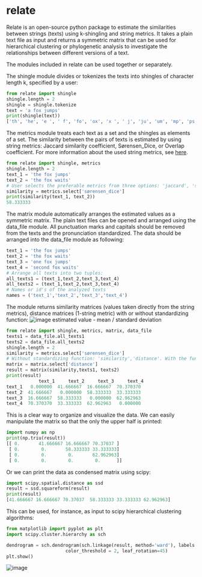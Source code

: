 # relate

Relate is an open-source python package to estimate the similarities between strings (texts) using k-shingling and string metrics. It takes a plain text file as input and returns a symmetric matrix that can be used for hierarchical clustering or phylogenetic analysis to investigate the relationships between different versions of a text.

The modules included in relate can be used together or separately.

The shingle module divides or tokenizes the texts into shingles of character length k, specified by a user:

```python
from relate import shingle
shingle.length = 2
shingle = shingle.tokenize
text = 'a fox jumps' 
print(shingle(text))
['th', 'he', 'e ', ' f', 'fo', 'ox', 'x ', ' j', 'ju', 'um', 'mp', 'ps']
```

The metrics module treats each text as a set and the shingles as elements of a set. The similarity between the pairs of texts is estimated by using string metrics: Jaccard similarity coefficient, Sørensen_Dice, or Overlap coefficient. For more information about the used string metrics, see [here](https://effectivesoftwaredesign.com/2019/02/27/data-science-set-similarity-metrics/).

```python
from relate import shingle, metrics
shingle.length = 2
text_1 = 'the fox jumps'
text_2 = 'the fox waits'
# User selects the preferable metrics from three options: 'jaccard', 'sørensen_dice', 'overlap'
similarity = metrics.select['sørensen_dice']
print(similarity(text_1, text_2))
58.333333
```

The matrix module automatically arranges the estimated values as a symmetric matrix. The plain text files can be opened and arranged using the data_file module. All punctuation marks and capitals should be removed from the texts and the pronunciation standardized. The data should be arranged into the data_file module as following: 

```python
text_1 = 'the fox jumps'
text_2 = 'the fox waits'
text_3 = 'one fox jumps'
text_4 = 'second fox waits'
# Arrange all texts into two tuples:
all_texts1 = (text_1,text_2,text_3,text_4)
all_texts2 = (text_1,text_2,text_3,text_4)
# Names or id's of the analyzed texts
names = ('text_1','text_2','text_3','text_4')
```

The module returns similarity matrices (values taken directly from the string metrics), distance matrices (1-string metric) with or without standardizing function:
![image](https://user-images.githubusercontent.com/79587588/114005450-38afd400-9868-11eb-97ff-dca35310751a.png) 
estimated value - mean / standard deviation

```python
from relate import shingle, metrics, matrix, data_file
texts1 = data_file.all_texts1
texts2 = data_file.all_texts2
shingle.length = 2
similarity = metrics.select['sørensen_dice']
# Without standardizing function: 'similarity','distance'. With the function: 'st_similarity', 'st_distance' 
matrix = matrix.select['distance']
result = matrix(similarity,texts1, texts2)
print(result)
            text_1     text_2     text_3     text_4
text_1   0.000000  41.666667  16.666667  70.370370
text_2  41.666667   0.000000  58.333333  33.333333
text_3  16.666667  58.333333   0.000000  62.962963
text_4  70.370370  33.333333  62.962963   0.000000

```
This is a clear way to organize and visualize the data. We can easily manipulate the matrix so that the only the upper half is printed:

```python
import numpy as np
print(np.triu(result))
[[ 0.       41.666667 16.666667 70.37037 ]
 [ 0.        0.       58.333333 33.333333]
 [ 0.        0.        0.       62.962963]
 [ 0.        0.        0.        0.      ]]
```
Or we can print the data as condensed matrix using scipy:

```python
import scipy.spatial.distance as ssd
result = ssd.squareform(result)
print(result)
[41.666667 16.666667 70.37037  58.333333 33.333333 62.962963]
```

This can be used, for instance, as input to scipy hierarchical clustering algorithms: 

```python
from matplotlib import pyplot as plt
import scipy.cluster.hierarchy as sch

dendrogram = sch.dendrogram(sch.linkage(result, method='ward'), labels = names, leaf_font_size= 10, orientation = 'top',
                      color_threshold = 2, leaf_rotation=45)
plt.show()
```
![image](https://user-images.githubusercontent.com/79587588/114025796-3193c080-987e-11eb-84c5-fb224ca04662.png)

